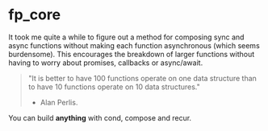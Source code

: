 # fp_core
It took me quite a while to figure out a method for composing sync and async functions without
making each function asynchronous (which seems burdensome). This encourages the breakdown of larger
functions without having to worry about promises, callbacks or async/await.

> "It is better to have 100 functions operate on one data structure than to have 10 functions operate 
on 10 data structures." 
> - Alan Perlis.

You can build **anything** with cond, compose and recur.